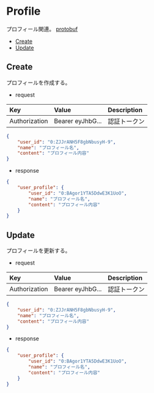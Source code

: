# Profile
プロフィール関連。
[protobuf](https://github.com/game-core/gocrafter/tree/main/docs/proto/api/game/profile)  

- [Create](https://github.com/game-core/gocrafter/blob/main/docs/md/function/profile.md#create)
- [Update](https://github.com/game-core/gocrafter/blob/main/docs/md/function/profile.md#update)

## Create
プロフィールを作成する。
- request

| Key | Value | Description |
| :--- | :--- | :--- |
| Authorization | Bearer eyJhbG... | 認証トークン |
```json
{
    "user_id": "0:ZJJrANH5F8gbNbusyH-9",
    "name": "プロフィール名",
    "content": "プロフィール内容"
}
```
- response
```json
{
    "user_profile": {
        "user_id": "0:BAgor1YTA5DdwE3K1UoO",
        "name": "プロフィール名",
        "content": "プロフィール内容"
    }
}
```

## Update
プロフィールを更新する。
- request

| Key | Value | Description |
| :--- | :--- | :--- |
| Authorization | Bearer eyJhbG... | 認証トークン |
```json
{
    "user_id": "0:ZJJrANH5F8gbNbusyH-9",
    "name": "プロフィール名",
    "content": "プロフィール内容"
}
```
- response
```json
{
    "user_profile": {
        "user_id": "0:BAgor1YTA5DdwE3K1UoO",
        "name": "プロフィール名",
        "content": "プロフィール内容"
    }
}
```
